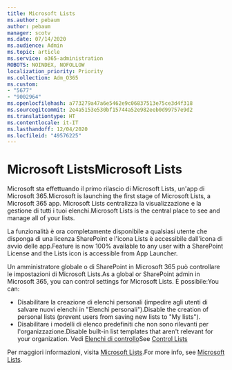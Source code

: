 ```yaml
---
title: Microsoft Lists
ms.author: pebaum
author: pebaum
manager: scotv
ms.date: 07/14/2020
ms.audience: Admin
ms.topic: article
ms.service: o365-administration
ROBOTS: NOINDEX, NOFOLLOW
localization_priority: Priority
ms.collection: Adm_O365
ms.custom:
- "5677"
- "9002964"
ms.openlocfilehash: a773279a47a6e5462e9c06837513e75ce3d4f318
ms.sourcegitcommit: 2e4a5153e530bf15744a52e982eeb0d99757e9d2
ms.translationtype: HT
ms.contentlocale: it-IT
ms.lasthandoff: 12/04/2020
ms.locfileid: "49576225"
---
```

# <a name="microsoft-lists"></a><span data-ttu-id="ccc4f-102">Microsoft Lists</span><span class="sxs-lookup"><span data-stu-id="ccc4f-102">Microsoft Lists</span></span>

<span data-ttu-id="ccc4f-103">Microsoft sta effettuando il primo rilascio di Microsoft Lists, un'app di Microsoft 365.</span><span class="sxs-lookup"><span data-stu-id="ccc4f-103">Microsoft is launching the first stage of Microsoft Lists, a Microsoft 365 app.</span></span> <span data-ttu-id="ccc4f-104">Microsoft Lists centralizza la visualizzazione e la gestione di tutti i tuoi elenchi.</span><span class="sxs-lookup"><span data-stu-id="ccc4f-104">Microsoft Lists is the central place to see and manage all of your lists.</span></span>  
  
<span data-ttu-id="ccc4f-105">La funzionalità è ora completamente disponibile a qualsiasi utente che disponga di una licenza SharePoint e l'icona Lists è accessibile dall'icona di avvio delle app.</span><span class="sxs-lookup"><span data-stu-id="ccc4f-105">Feature is now 100% available to any user with a SharePoint License and the Lists icon is accessible from App Launcher.</span></span>

<span data-ttu-id="ccc4f-106">Un amministratore globale o di SharePoint in Microsoft 365 può controllare le impostazioni di Microsoft Lists.</span><span class="sxs-lookup"><span data-stu-id="ccc4f-106">As a global or SharePoint admin in Microsoft 365, you can control settings for Microsoft Lists.</span></span> <span data-ttu-id="ccc4f-107">È possibile:</span><span class="sxs-lookup"><span data-stu-id="ccc4f-107">You can:</span></span>

- <span data-ttu-id="ccc4f-108">Disabilitare la creazione di elenchi personali (impedire agli utenti di salvare nuovi elenchi in "Elenchi personali").</span><span class="sxs-lookup"><span data-stu-id="ccc4f-108">Disable the creation of personal lists (prevent users from saving new lists to "My lists").</span></span>
- <span data-ttu-id="ccc4f-109">Disabilitare i modelli di elenco predefiniti che non sono rilevanti per l'organizzazione.</span><span class="sxs-lookup"><span data-stu-id="ccc4f-109">Disable built-in list templates that aren't relevant for your organization.</span></span>
<span data-ttu-id="ccc4f-110">Vedi [Elenchi di controllo](https://docs.microsoft.com/sharepoint/control-lists)</span><span class="sxs-lookup"><span data-stu-id="ccc4f-110">See [Control Lists](https://docs.microsoft.com/sharepoint/control-lists)</span></span>

<span data-ttu-id="ccc4f-111">Per maggiori informazioni, visita [Microsoft Lists](https://aka.ms/microsoftlists).</span><span class="sxs-lookup"><span data-stu-id="ccc4f-111">For more info, see [Microsoft Lists](https://aka.ms/microsoftlists).</span></span>
